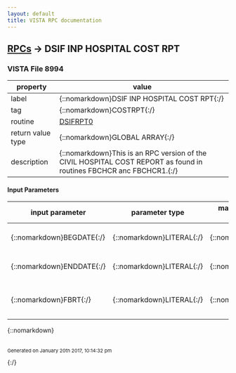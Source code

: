 ```yaml
---
layout: default
title: VISTA RPC documentation
---
```




## [RPCs](TableOfContent.md) &#8594; DSIF INP HOSPITAL COST RPT 



### VISTA File 8994 


 property | value 
--- | --- 
 label | {::nomarkdown}DSIF INP HOSPITAL COST RPT{:/}
 tag | {::nomarkdown}COSTRPT{:/}
 routine | [DSIFRPT0](http://code.osehra.org/dox/Routine_DSIFRPT0_source.html)
 return value type | {::nomarkdown}GLOBAL ARRAY{:/}
 description | {::nomarkdown}This is an RPC version of the CIVIL HOSPITAL COST REPORT as found in routines FBCHCR anc FBCHCR1.{:/}

#### Input Parameters

| input parameter | parameter type | maximum data length | required | description | 
| --- | --- | --- | --- | --- | 
| {::nomarkdown}BEGDATE{:/} | {::nomarkdown}LITERAL{:/} | {::nomarkdown}7{:/} | {::nomarkdown}true{:/} | {::nomarkdown}Begining Date (Required : FileMan format){:/} | 
| {::nomarkdown}ENDDATE{:/} | {::nomarkdown}LITERAL{:/} | {::nomarkdown}7{:/} | {::nomarkdown}true{:/} | {::nomarkdown}Ending Date (Required : FileMan format){:/} | 
| {::nomarkdown}FBRT{:/} | {::nomarkdown}LITERAL{:/} | {::nomarkdown}1{:/} | {::nomarkdown}true{:/} | {::nomarkdown}Report Type (Optional : D = Detailed, S = Summary, Default = Summary){:/} | 

{::nomarkdown} <br/><br/><p style="font-size: 11px">Generated on January 20th 2017, 10:14:32 pm</p>{:/}